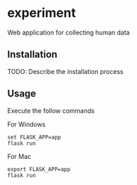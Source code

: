 # experiment
Web application for collecting human data

## Installation
TODO: Describe the installation process

## Usage
Execute the follow commands

For Windows
```
set FLASK_APP=app
flask run
```
For Mac
```
export FLASK_APP=app
flask run
```
